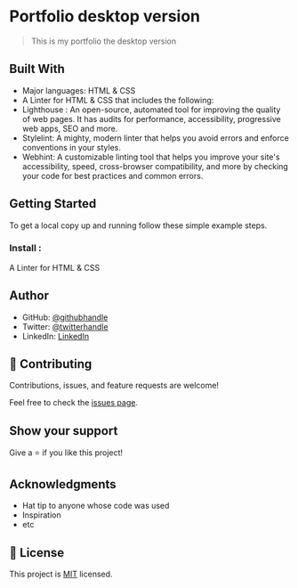 # Portfolio desktop version

> This is my portfolio the desktop version


## Built With

- Major languages: HTML & CSS
- A Linter for HTML & CSS that includes the following:
- Lighthouse : An open-source, automated tool for improving the quality of web pages. It has audits for performance, accessibility, progressive web apps, SEO and more.
- Stylelint: A mighty, modern linter that helps you avoid errors and enforce conventions in your styles.
- Webhint: A customizable linting tool that helps you improve your site's accessibility, speed, cross-browser compatibility, and more by checking your code for best practices and common errors.


## Getting Started

To get a local copy up and running follow these simple example steps.

### Install : 
A Linter for HTML & CSS




## Author

- GitHub: [@githubhandle](https://github.com/Piercel2022)
- Twitter: [@twitterhandle](https://twitter.com/pier_celestin)
- LinkedIn: [LinkedIn](https://linkedin.com/in/piercelestinmax)


## 🤝 Contributing

Contributions, issues, and feature requests are welcome!

Feel free to check the [issues page](../../issues/).

## Show your support

Give a ⭐️ if you like this project!

## Acknowledgments

- Hat tip to anyone whose code was used
- Inspiration
- etc

## 📝 License

This project is [MIT](./MIT.md) licensed.
